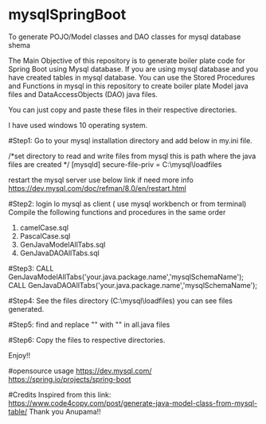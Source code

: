 # mysqlSpringBoot
To generate POJO/Model  classes and DAO classes for mysql database shema

The Main Objective of this repository is to generate boiler plate code for Spring Boot using Mysql database.
If you are using mysql database and you have created tables in mysql database.
You can use the Stored Procedures and Functions in mysql in this repository to create boiler plate Model java files and DataAccessObjects (DAO) java files.

You can just copy and paste these files in their respective directories.

I have used windows 10 operating system.

#Step1:
Go to your mysql installation directory and add below in my.ini file.

/*set directory to read and write files from mysql this is path where the java files are created */
[mysqld]
secure-file-priv = C:\\mysql\\loadfiles

restart the mysql server
use below link if need more info
https://dev.mysql.com/doc/refman/8.0/en/restart.html

#Step2:
login lo mysql as client ( use mysql workbench or from terminal)
Compile the following functions and procedures in the same order
1) camelCase.sql
2) PascalCase.sql
3) GenJavaModelAllTabs.sql
4) GenJavaDAOAllTabs.sql

#Step3:
CALL GenJavaModelAllTabs('your.java.package.name','mysqlSchemaName');
CALL GenJavaDAOAllTabs('your.java.package.name','mysqlSchemaName');

#Step4:
See the files directory (C:\\mysql\\loadfiles) you can see files generated.

#Step5:
find and replace "\" with "" in all.java files

#Step6:
Copy the files to respective directories.

Enjoy!!


#opensource usage
https://dev.mysql.com/
https://spring.io/projects/spring-boot

#Credits
Inspired from this link: https://www.code4copy.com/post/generate-java-model-class-from-mysql-table/
Thank you Anupama!!

